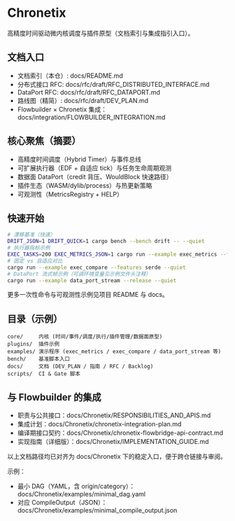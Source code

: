 # Chronetix

高精度时间驱动微内核调度与插件原型（文档索引与集成指引入口）。

## 文档入口

- 文档索引（本仓）: docs/README.md
- 分布式接口 RFC: docs/rfc/draft/RFC_DISTRIBUTED_INTERFACE.md
- DataPort RFC: docs/rfc/draft/RFC_DATAPORT.md
- 路线图（精简）: docs/rfc/draft/DEV_PLAN.md
- Flowbuilder × Chronetix 集成：docs/integration/FLOWBUILDER_INTEGRATION.md

## 核心聚焦（摘要）

- 高精度时间调度（Hybrid Timer）与事件总线
- 可扩展执行器（EDF + 自适应 tick）与任务生命周期观测
- 数据面 DataPort（credit 背压、WouldBlock 快速路径）
- 插件生态（WASM/dylib/process）与热更新策略
- 可观测性（MetricsRegistry + HELP）

## 快速开始

```bash
# 漂移基准（快速）
DRIFT_JSON=1 DRIFT_QUICK=1 cargo bench --bench drift -- --quiet
# 执行器指标示例
EXEC_TASKS=200 EXEC_METRICS_JSON=1 cargo run --example exec_metrics --features serde --quiet
# 固定 vs 自适应对比
cargo run --example exec_compare --features serde --quiet
# DataPort 流式帧示例（可调环境变量见示例文件头注释）
cargo run --example data_port_stream --release --quiet
```

更多一次性命令与可观测性示例见项目 README 与 docs。

## 目录（示例）

```
core/     内核 (时间/事件/调度/执行/插件管理/数据面原型)
plugins/  插件示例
examples/ 演示程序 (exec_metrics / exec_compare / data_port_stream 等)
bench/    基准脚本入口
docs/     文档 (DEV_PLAN / 指南 / RFC / Backlog)
scripts/  CI & Gate 脚本
```

## 与 Flowbuilder 的集成

- 职责与公共接口：docs/Chronetix/RESPONSIBILITIES_AND_APIS.md
- 集成计划：docs/Chronetix/chronetix-integration-plan.md
- 编译期接口契约：docs/Chronetix/chronetix-flowbridge-api-contract.md
- 实现指南（详细版）：docs/Chronetix/IMPLEMENTATION_GUIDE.md

以上文档路径均已对齐为 docs/Chronetix 下的稳定入口，便于跨仓链接与审阅。

示例：
- 最小 DAG（YAML，含 origin/category）：docs/Chronetix/examples/minimal_dag.yaml
- 对应 CompileOutput（JSON）：docs/Chronetix/examples/minimal_compile_output.json
